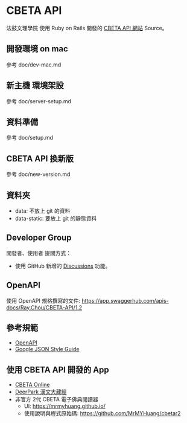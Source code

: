 # CBETA API

法鼓文理學院 使用 Ruby on Rails 開發的 [CBETA API 網站](https://cbdata.dila.edu.tw/stable) Source。

## 開發環境 on mac

參考 doc/dev-mac.md

## 新主機 環境架設

參考 doc/server-setup.md

## 資料準備

參考 doc/setup.md

## CBETA API 換新版

參考 doc/new-version.md

## 資料夾

* data: 不放上 git 的資料
* data-static: 要放上 git 的靜態資料

## Developer Group

開發者、使用者 提問方式：

* 使用 GitHub 新增的 [Discussions](https://github.com/DILA-edu/cbeta-api/discussions) 功能。

## OpenAPI

使用 OpenAPI 規格撰寫的文件:
<https://app.swaggerhub.com/apis-docs/Ray.Chou/CBETA-API/1.2>

## 參考規範

* [OpenAPI](https://swagger.io/specification/)
* [Google JSON Style Guide](https://google.github.io/styleguide/jsoncstyleguide.xml)

## 使用 CBETA API 開發的 App

* [CBETA Online](https://cbetaonline.dila.edu.tw)
* [DeerPark 漢文大藏經](https://deerpark.app)
* 非官方 2代 CBETA 電子佛典閱讀器
  * UI: <https://mrmyhuang.github.io/>
  * 使用說明與程式原始碼: <https://github.com/MrMYHuang/cbetar2>
